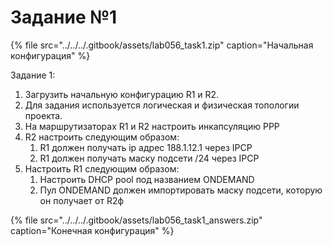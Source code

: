 # Задание №1

{% file src="../../../.gitbook/assets/lab056\_task1.zip" caption="Начальная конфигурация" %}

Задание 1:

1. Загрузить начальную конфигурацию R1 и R2.
2. Для задания используется логическая и физическая топологии проекта.
3. На маршрутизаторах R1 и R2 настроить инкапсуляцию PPP
4. R2 настроить следующим образом:
   1. R1 должен получать ip адрес 188.1.12.1 через IPCP
   2. R1 должен получать маску подсети /24 через IPCP
5. Настроить R1 следующим образом:
   1. Настроить DHCP pool под названием ONDEMAND
   2. Пул ONDEMAND должен импортировать маску подсети, которую он получает от R2ф

{% file src="../../../.gitbook/assets/lab056\_task1\_answers.zip" caption="Конечная конфигурация" %}

